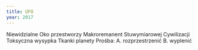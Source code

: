 ```yaml
---
title: UFO
year: 2017
---
```


Niewidzialne
Oko przestworzy
Makroremanent
Stuwymiarowej
Cywilizacji
Toksyczna wysypka
Tkanki planety
Prośba:
A. rozprzestrzenić
B. wyplenić
